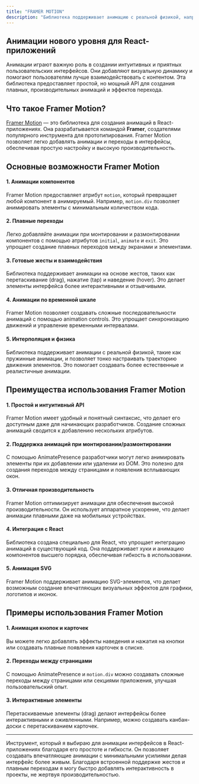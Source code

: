```yaml
---
title: "FRAMER MOTION"
description: "Библиотека поддерживает анимацию с реальной физикой, например, пружинную анимацию, и позволяет точно настроить траекторию движения элементов. Это помогает создавать более естественные и реалистичные анимации."
---
```

## Анимации нового уровня для React-приложений

Анимации играют важную роль в создании интуитивных и приятных пользовательских интерфейсов. Они добавляют визуальную динамику и помогают пользователям лучше взаимодействовать с контентом. Эта библиотека предоставляет простой, но мощный API для создания плавных, производительных анимаций и эффектов перехода.

## Что такое Framer Motion?

[Framer Motion](https://motion.dev/)  — это библиотека для создания анимаций в React-приложениях. Она разрабатывается командой **Framer**, создателями популярного инструмента для прототипирования. Framer Motion позволяет легко добавлять анимации и переходы в интерфейсы, обеспечивая простую настройку и высокую производительность.

## Основные возможности Framer Motion

#### 1\.  **Анимации компонентов**
    
Framer Motion предоставляет атрибут `motion`, который превращает любой компонент в анимируемый. Например, `motion.div` позволяет анимировать элементы с минимальным количеством кода.
        
#### 2\.  **Плавные переходы**
    
Легко добавляйте анимации при монтировании и размонтировании компонентов с помощью атрибутов `initial`, `animate` и `exit`. Это упрощает создание плавных переходов между экранами и элементами.
        
#### 3\.  **Готовые жесты и взаимодействия**
    
Библиотека поддерживает анимации на основе жестов, таких как перетаскивание (drag), нажатие (tap) и наведение (hover). Это делает элементы интерфейса более интерактивными и отзывчивыми.
        
#### 4\.  **Анимации по временной шкале**
    
Framer Motion позволяет создавать сложные последовательности анимаций с помощью animation controls. Это упрощает синхронизацию движений и управление временными интервалами.
        
#### 5\.  **Интерполяция и физика**
    
Библиотека поддерживает анимации с реальной физикой, такие как пружинные анимации, и позволяет тонко настраивать траекторию движения элементов. Это помогает создавать более естественные и реалистичные анимации.
        

## Преимущества использования Framer Motion

#### 1\.  **Простой и интуитивный API**
    
Framer Motion имеет удобный и понятный синтаксис, что делает его доступным даже для начинающих разработчиков. Создание сложных анимаций сводится к добавлению нескольких атрибутов.
        
#### 2\.  **Поддержка анимаций при монтировании/размонтировании**
    
С помощью AnimatePresence разработчики могут легко анимировать элементы при их добавлении или удалении из DOM. Это полезно для создания переходов между страницами и появления всплывающих окон.
        
#### 3\.  **Отличная производительность**
    
Framer Motion оптимизирует анимации для обеспечения высокой производительности. Он использует аппаратное ускорение, что делает анимации плавными даже на мобильных устройствах.
        
#### 4\.  **Интеграция с React**
    
Библиотека создана специально для React, что упрощает интеграцию анимаций в существующий код. Она поддерживает хуки и анимацию компонентов высшего порядка, обеспечивая гибкость в использовании.
        
#### 5\.  **Анимация SVG**
    
Framer Motion поддерживает анимацию SVG-элементов, что делает возможным создание впечатляющих визуальных эффектов для графики, логотипов и иконок.
        

## Примеры использования Framer Motion

#### 1\.  **Анимация кнопок и карточек**
    
Вы можете легко добавлять эффекты наведения и нажатия на кнопки или создавать плавные появления карточек в списке.
        
#### 2\.  **Переходы между страницами**
    
С помощью AnimatePresence и `motion.div` можно создавать сложные переходы между страницами или секциями приложения, улучшая пользовательский опыт.
        
#### 3\.  **Интерактивные элементы**
    
Перетаскиваемые элементы (drag) делают интерфейсы более интерактивными и оживленными. Например, можно создавать канбан-доски с перетаскиванием карточек.
        

---

Инструмент, который я выбираю для анимации интерфейсов в React-приложениях благодаря его простоте и гибкости. Он позволяет создавать впечатляющие анимации с минимальными усилиями делая интерфейс более живым. Благодаря встроенной поддержке жестов и плавным переходам я могу быстро добавлять интерактивность в проекты, не жертвуя производительностью.